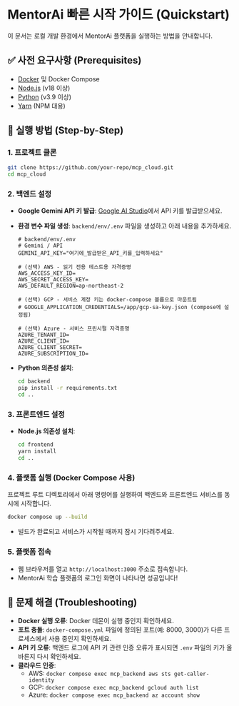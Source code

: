 # MentorAi 빠른 시작 가이드 (Quickstart)

이 문서는 로컬 개발 환경에서 MentorAi 플랫폼을 실행하는 방법을 안내합니다.

## ✅ 사전 요구사항 (Prerequisites)

- [Docker](https://www.docker.com/get-started) 및 Docker Compose
- [Node.js](https://nodejs.org/) (v18 이상)
- [Python](https://www.python.org/downloads/) (v3.9 이상)
- [Yarn](https://classic.yarnpkg.com/en/docs/install) (NPM 대용)

## 🚀 실행 방법 (Step-by-Step)

### 1. 프로젝트 클론

```bash
git clone https://github.com/your-repo/mcp_cloud.git
cd mcp_cloud
```

### 2. 백엔드 설정

- **Google Gemini API 키 발급**: [Google AI Studio](https://aistudio.google.com/app/apikey)에서 API 키를 발급받으세요.
- **환경 변수 파일 생성**: `backend/env/.env` 파일을 생성하고 아래 내용을 추가하세요.

  ```
  # backend/env/.env
  # Gemini / API
  GEMINI_API_KEY="여기에_발급받은_API_키를_입력하세요"

  # (선택) AWS - 읽기 전용 테스트용 자격증명
  AWS_ACCESS_KEY_ID=
  AWS_SECRET_ACCESS_KEY=
  AWS_DEFAULT_REGION=ap-northeast-2

  # (선택) GCP - 서비스 계정 키는 docker-compose 볼륨으로 마운트됨
  # GOOGLE_APPLICATION_CREDENTIALS=/app/gcp-sa-key.json (compose에 설정됨)

  # (선택) Azure - 서비스 프린시펄 자격증명
  AZURE_TENANT_ID=
  AZURE_CLIENT_ID=
  AZURE_CLIENT_SECRET=
  AZURE_SUBSCRIPTION_ID=
  ```

- **Python 의존성 설치**:
  ```bash
  cd backend
  pip install -r requirements.txt
  cd ..
  ```

### 3. 프론트엔드 설정

- **Node.js 의존성 설치**:
  ```bash
  cd frontend
  yarn install
  cd ..
  ```

### 4. 플랫폼 실행 (Docker Compose 사용)

프로젝트 루트 디렉토리에서 아래 명령어를 실행하여 백엔드와 프론트엔드 서비스를 동시에 시작합니다.

```bash
docker compose up --build
```

- 빌드가 완료되고 서비스가 시작될 때까지 잠시 기다려주세요.

### 5. 플랫폼 접속

- 웹 브라우저를 열고 `http://localhost:3000` 주소로 접속합니다.
- MentorAi 학습 플랫폼의 로그인 화면이 나타나면 성공입니다!

## 🐛 문제 해결 (Troubleshooting)

- **Docker 실행 오류**: Docker 데몬이 실행 중인지 확인하세요.
- **포트 충돌**: `docker-compose.yml` 파일에 정의된 포트(예: 8000, 3000)가 다른 프로세스에서 사용 중인지 확인하세요.
- **API 키 오류**: 백엔드 로그에 API 키 관련 인증 오류가 표시되면 `.env` 파일의 키가 올바른지 다시 확인하세요.
- **클라우드 인증**:
  - AWS: `docker compose exec mcp_backend aws sts get-caller-identity`
  - GCP: `docker compose exec mcp_backend gcloud auth list`
  - Azure: `docker compose exec mcp_backend az account show`